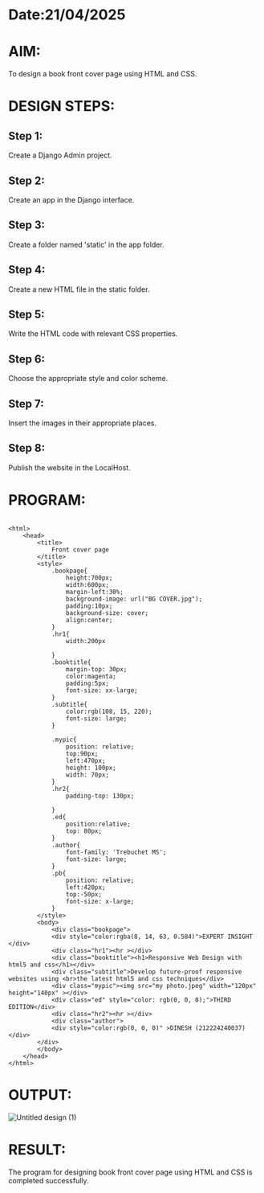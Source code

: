# Date:21/04/2025
# AIM:
To design a book front cover page using HTML and CSS.

# DESIGN STEPS:
## Step 1:
Create a Django Admin project.

## Step 2:
Create an app in the Django interface.

## Step 3:
Create a folder named 'static' in the app folder.

## Step 4:
Create a new HTML file in the static folder.

## Step 5:
Write the HTML code with relevant CSS properties.

## Step 6:
Choose the appropriate style and color scheme.

## Step 7:
Insert the images in their appropriate places.

## Step 8:
Publish the website in the LocalHost.

# PROGRAM:

```

<html>
    <head>
        <title>
            Front cover page
        </title>
        <style>
            .bookpage{
                height:700px;
                width:600px;
                margin-left:30%;
                background-image: url("BG COVER.jpg");
                padding:10px;
                background-size: cover;
                align:center;
            }
            .hr1{
                width:200px

            }
            .booktitle{
                margin-top: 30px;
                color:magenta;
                padding:5px;
                font-size: xx-large;
            }
            .subtitle{
                color:rgb(108, 15, 220);
                font-size: large;
            }
            
            .mypic{
                position: relative;
                top:90px;
                left:470px;
                height: 100px;
                width: 70px;
            }
            .hr2{
                padding-top: 130px;
            
            }
            .ed{
                position:relative;
                top: 80px;
            }
            .author{
                font-family: 'Trebuchet MS';
                font-size: large;
            }
            .pb{
                position: relative;
                left:420px;
                top:-50px;
                font-size: x-large;
            }
        </style>
        <body>
            <div class="bookpage">
            <div style="color:rgba(8, 14, 63, 0.584)">EXPERT INSIGHT </div>
            <div class="hr1"><hr ></div>
            <div class="booktitle"><h1>Responsive Web Design with html5 and css</h1></div>
            <div class="subtitle">Develop future-proof responsive websites using <br>the latest html5 and css techniques</div>
            <div class="mypic"><img src="my photo.jpeg" width="120px" height="140px" ></div>
            <div class="ed" style="color: rgb(0, 0, 0);">THIRD EDITION</div>
            <div class="hr2"><hr ></div>
            <div class="author">
            <div style="color:rgb(0, 0, 0)" >DINESH (212224240037)</div>
        </div>
        </body>
    </head>
</html>

```

# OUTPUT:
![Untitled design (1)](https://github.com/user-attachments/assets/aad94a45-fa24-4e20-bbe9-e6f7305d9379)


# RESULT:
The program for designing book front cover page using HTML and CSS is completed successfully.
